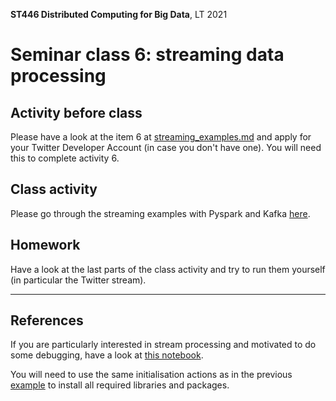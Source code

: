 **ST446 Distributed Computing for Big Data**, LT 2021

# Seminar class 6: streaming data processing

## Activity before class

Please have a look at the item 6 at [streaming_examples.md](streaming_examples.md) and apply for your Twitter Developer Account (in case you don't have one). You will need this to complete activity 6.

## Class activity

Please go through the streaming examples with Pyspark and Kafka [here](streaming_examples.md).

## Homework

Have a look at the last parts of the class activity and try to run them yourself (in particular the Twitter stream).
___

## References

If you are particularly interested in stream processing and motivated to do some debugging, have a look at [this notebook](TwitterStreamingAPI.ipynb).

You will need to use the same initialisation actions as in the previous [example](streaming_examples.md) to install all required libraries and packages.

